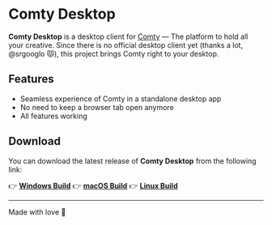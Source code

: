 # Comty Desktop

**Comty Desktop** is a desktop client for [Comty](https://comty.app) — The platform to hold all your creative. Since there is no official desktop client yet (thanks a lot, @srgooglo 😾), this project brings Comty right to your desktop.

## Features

- Seamless experience of Comty in a standalone desktop app  
- No need to keep a browser tab open anymore  
- All features working

## Download

You can download the latest release of **Comty Desktop** from the following link:

👉 **[Windows Build](https://github.com/B4sicallyF0x/comty-desktop/releases/latest/download/comty-windows-x64.exe)**
👉 **[macOS Build](https://github.com/B4sicallyF0x/comty-desktop/releases/latest/download/comty-macos-arm64.dmg)**
👉 **[Linux Build](https://github.com/B4sicallyF0x/comty-desktop/releases/latest/download/comty-linux.AppImage)**

---

Made with love 💖
